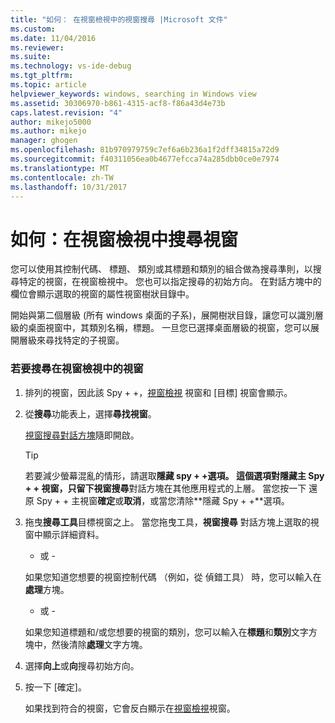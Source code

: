 ```yaml
---
title: "如何： 在視窗檢視中的視窗搜尋 |Microsoft 文件"
ms.custom: 
ms.date: 11/04/2016
ms.reviewer: 
ms.suite: 
ms.technology: vs-ide-debug
ms.tgt_pltfrm: 
ms.topic: article
helpviewer_keywords: windows, searching in Windows view
ms.assetid: 30306970-b861-4315-acf8-f86a43d4e73b
caps.latest.revision: "4"
author: mikejo5000
ms.author: mikejo
manager: ghogen
ms.openlocfilehash: 81b970979759c7ef6a6b236a1f2dff34815a72d9
ms.sourcegitcommit: f40311056ea0b4677efcca74a285dbb0ce0e7974
ms.translationtype: MT
ms.contentlocale: zh-TW
ms.lasthandoff: 10/31/2017
---
```

# <a name="how-to-search-for-a-window-in-windows-view"></a>如何：在視窗檢視中搜尋視窗
您可以使用其控制代碼、 標題、 類別或其標題和類別的組合做為搜尋準則，以搜尋特定的視窗，在視窗檢視中。 您也可以指定搜尋的初始方向。 在對話方塊中的欄位會顯示選取的視窗的屬性視窗樹狀目錄中。  
  
 開始與第二個層級 (所有 windows 桌面的子系)，展開樹狀目錄，讓您可以識別層級的桌面視窗中，其類別名稱，標題。 一旦您已選擇桌面層級的視窗，您可以展開層級來尋找特定的子視窗。  
  
### <a name="to-search-for-a-window-in-windows-view"></a>若要搜尋在視窗檢視中的視窗  
  
1.  排列的視窗，因此該 Spy + +，[視窗檢視](../debugger/windows-view.md) 視窗和 [目標] 視窗會顯示。  
  
2.  從**搜尋**功能表上，選擇**尋找視窗**。  
  
     [視窗搜尋對話方塊](../debugger/window-search-dialog-box.md)隨即開啟。  
  
    > [!TIP]
    >  若要減少螢幕混亂的情形，請選取**隱藏 spy + +**選項。 這個選項對隱藏主 Spy + + 視窗，只留下**視窗搜尋**對話方塊在其他應用程式的上層。 當您按一下 還原 Spy + + 主視窗**確定**或**取消**，或當您清除**隱藏 Spy + +**選項。  
  
3.  拖曳**搜尋工具**目標視窗之上。 當您拖曳工具，**視窗搜尋** 對話方塊上選取的視窗中顯示詳細資料。  
  
     - 或 -  
  
     如果您知道您想要的視窗控制代碼 （例如，從 偵錯工具） 時，您可以輸入在**處理**方塊。  
  
     - 或 -  
  
     如果您知道標題和/或您想要的視窗的類別，您可以輸入在**標題**和**類別**文字方塊中，然後清除**處理**文字方塊。  
  
4.  選擇**向上**或**向**搜尋初始方向。  
  
5.  按一下 [確定]。  
  
     如果找到符合的視窗，它會反白顯示在[視窗檢視](../debugger/windows-view.md)視窗。